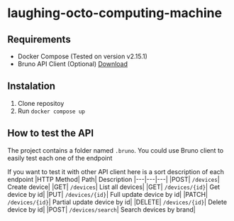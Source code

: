 # laughing-octo-computing-machine

## Requirements
- Docker Compose (Tested on version v2.15.1)
- Bruno API Client (Optional) [Download](https://www.usebruno.com/downloads)

## Instalation
1. Clone repositoy
1. Run `docker compose up`

## How to test the API

The project contains a folder named `.bruno`. You could use Bruno client to easily test each one of the endpoint

If you want to test it with other API client here is a sort description of each endpoint
|HTTP Method| Path| Description
|---|---|---|
|POST| `/devices`| Create device|
|GET| `/devices`| List all devices|
|GET| `/devices/{id}`| Get device by id|
|PUT| `/devices/{id}`| Full update device by id|
|PATCH| `/devices/{id}`| Partial update device by id|
|DELETE| `/devices/{id}`| Delete device by id|
|POST| `/devices/search`| Search devices by brand|
